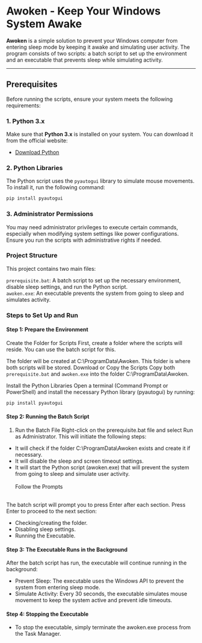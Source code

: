 # Awoken - Keep Your Windows System Awake

**Awoken** is a simple solution to prevent your Windows computer from entering sleep mode by keeping it awake and simulating user activity. The program consists of two scripts: a batch script to set up the environment and an executable that prevents sleep while simulating activity.

---

## Prerequisites

Before running the scripts, ensure your system meets the following requirements:

### 1. **Python 3.x**
Make sure that **Python 3.x** is installed on your system. You can download it from the official website:

- [Download Python](https://www.python.org/downloads/)

### 2. **Python Libraries**
The Python script uses the `pyautogui` library to simulate mouse movements. To install it, run the following command:

```bash
pip install pyautogui
```
### 3. Administrator Permissions
You may need administrator privileges to execute certain commands, especially when modifying system settings like power configurations. Ensure you run the scripts with administrative rights if needed.

### Project Structure
This project contains two main files:

`prerequisite.bat`: A batch script to set up the necessary environment, disable sleep settings, and run the Python script. <br>
`awoken.exe`: An executable prevents the system from going to sleep and simulates activity.

### Steps to Set Up and Run
#### Step 1: Prepare the Environment
Create the Folder for Scripts
First, create a folder where the scripts will reside. You can use the batch script for this.

The folder will be created at C:\ProgramData\Awoken. This folder is where both scripts will be stored.
Download or Copy the Scripts
Copy both `prerequisite.bat` and `awoken.exe` into the folder C:\ProgramData\Awoken.

Install the Python Libraries
Open a terminal (Command Prompt or PowerShell) and install the necessary Python library (pyautogui) by running:

```bash
pip install pyautogui
```
#### Step 2: Running the Batch Script
1. Run the Batch File
Right-click on the prerequisite.bat file and select Run as Administrator. This will initiate the following steps:

* It will check if the folder C:\ProgramData\Awoken exists and create it if necessary.
* It will disable the sleep and screen timeout settings.
* It will start the Python script (awoken.exe) that will prevent the system from going to sleep and simulate user activity. <br>
<br> Follow the Prompts
<br>
The batch script will prompt you to press Enter after each section. Press Enter to proceed to the next section: <br>

* Checking/creating the folder.
* Disabling sleep settings.
* Running the Executable.

#### Step 3: The Executable Runs in the Background

After the batch script has run, the executable will continue running in the background: <br>
* Prevent Sleep: The executable uses the Windows API to prevent the system from entering sleep mode.
* Simulate Activity: Every 30 seconds, the executable simulates mouse movement to keep the system active and prevent idle timeouts.

#### Step 4: Stopping the Executable
* To stop the executable, simply terminate the awoken.exe process from the Task Manager.
